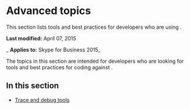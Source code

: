 
# Advanced topics
This section lists tools and best practices for developers who are using .

 **Last modified:** April 07, 2015

 _ **Applies to:** Skype for Business 2015_

The topics in this section are intended for developers who are looking for tools and best practices for coding against .


## In this section


- [Trace and debug tools](TraceAndDebugTools.md)
    
